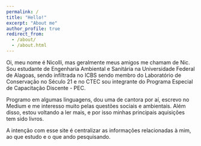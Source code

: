 ```yaml
---
permalink: /
title: "Hello!"
excerpt: "About me"
author_profile: true
redirect_from: 
  - /about/
  - /about.html
---
```


Oi, meu nome é Nicolli, mas geralmente meus amigos me chamam de Nic. Sou estudante de Engenharia Ambiental e Sanitária na Universidade Federal de Alagoas, sendo infiltrada no ICBS sendo membro do Laboratório de Conservação no Século 21 e no CTEC sou integrante do Programa Especial de Capacitação Discente - PEC. 

Programo em algumas linguagens, dou uma de cantora por aí, escrevo no Medium e me interesso muito pelas questões sociais e ambientais. Além disso, estou voltando a ler mais, e por isso minhas principais aquisições tem sido livros.

A intenção com esse site é centralizar as informações relacionadas à mim, ao que estudo e o que ando pesquisando.
